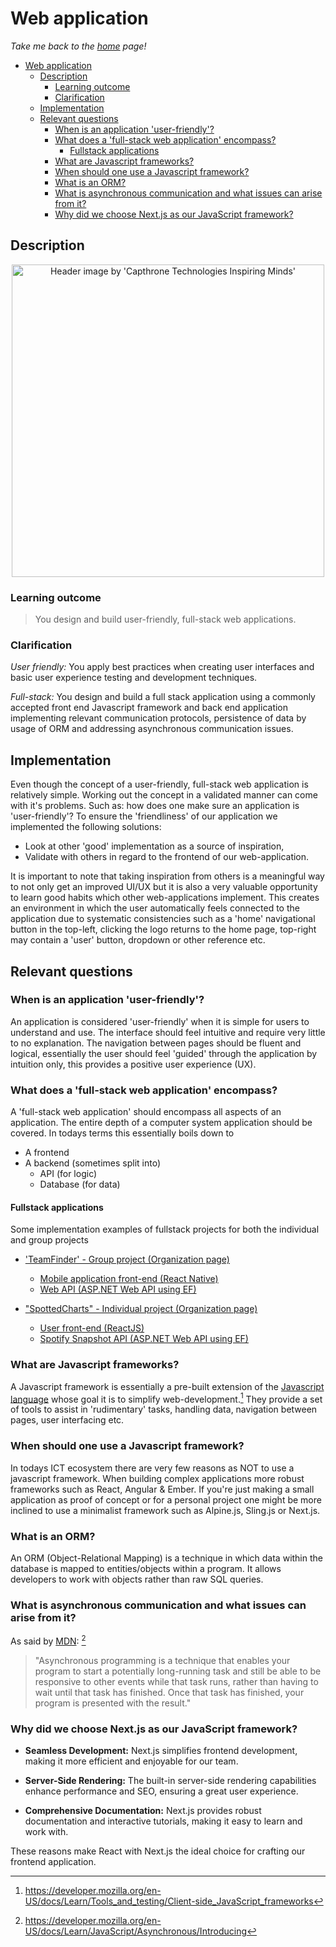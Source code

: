 # Web application

_Take me back to the [home](../README.md#learning-outcomes) page!_

- [Web application](#web-application)
  - [Description](#description)
    - [Learning outcome](#learning-outcome)
    - [Clarification](#clarification)
  - [Implementation](#implementation)
  - [Relevant questions](#relevant-questions)
    - [When is an application 'user-friendly'?](#when-is-an-application-user-friendly)
    - [What does a 'full-stack web application' encompass?](#what-does-a-full-stack-web-application-encompass)
      - [Fullstack applications](#fullstack-applications)
    - [What are Javascript frameworks?](#what-are-javascript-frameworks)
    - [When should one use a Javascript framework?](#when-should-one-use-a-javascript-framework)
    - [What is an ORM?](#what-is-an-orm)
    - [What is asynchronous communication and what issues can arise from it?](#what-is-asynchronous-communication-and-what-issues-can-arise-from-it)
    - [Why did we choose Next.js as our JavaScript framework?](#why-did-we-choose-nextjs-as-our-javascript-framework)

## Description

<p align="center">
  <img src=https://www.capthronetechnologies.com/assets/images/web-application-development.png alt="Header image by 'Capthrone Technologies Inspiring Minds'" width=500 height=500>
</p>

### Learning outcome

> You design and build user-friendly, full-stack web applications.

### Clarification

_User friendly:_ You apply best practices when creating user interfaces and basic user experience testing and development techniques.

_Full-stack:_ You design and build a full stack application using a commonly accepted front end Javascript framework and back end application implementing relevant communication protocols, persistence of data by usage of ORM and addressing asynchronous communication issues.

## Implementation

Even though the concept of a user-friendly, full-stack web application is relatively simple. Working out the concept in a validated manner can come with it's problems. Such as: how does one make sure an application is 'user-friendly'? To ensure the 'friendliness' of our application we implemented the following solutions:

- Look at other 'good' implementation as a source of inspiration,
- Validate with others in regard to the frontend of our web-application.

It is important to note that taking inspiration from others is a meaningful way to not only get an improved UI/UX but it is also a very valuable opportunity to learn good habits which other web-applications implement. This creates an environment in which the user automatically feels connected to the application due to systematic consistencies such as a 'home' navigational button in the top-left, clicking the logo returns to the home page, top-right may contain a 'user' button, dropdown or other reference etc.

## Relevant questions

### When is an application 'user-friendly'?

An application is considered 'user-friendly' when it is simple for users to understand and use. The interface should feel intuitive and require very little to no explanation. The navigation between pages should be fluent and logical, essentially the user should feel 'guided' through the application by intuition only, this provides a positive user experience (UX).

### What does a 'full-stack web application' encompass?

A 'full-stack web application' should encompass all aspects of an application. The entire depth of a computer system application should be covered. In todays terms this essentially boils down to

- A frontend
- A backend (sometimes split into)
  - API (for logic)
  - Database (for data)

#### Fullstack applications

Some implementation examples of fullstack projects for both the individual and group projects

- ['TeamFinder' - Group project (Organization page)](https://github.com/S3-IO-Dev)

  - [Mobile application front-end (React Native)](https://github.com/S3-IO-Dev/S3-DB-IO-Front-end#s3_db_io)
  - [Web API (ASP.NET Web API using EF)](https://github.com/S3-IO-Dev/S3_DB_IO#project-name)

- ["SpottedCharts" - Individual project (Organization page)](https://github.com/S3-Software-IP)
  - [User front-end (ReactJS)](https://github.com/S3-Software-IP/monorepo/tree/main/frontend)
  - [Spotify Snapshot API (ASP.NET Web API using EF)](https://github.com/S3-Software-IP/monorepo/tree/main/backend)

### What are Javascript frameworks?

A Javascript framework is essentially a pre-built extension of the [Javascript language](https://developer.mozilla.org/en-US/docs/Web/JavaScript) whose goal it is to simplify web-development.[^1] They provide a set of tools to assist in 'rudimentary' tasks, handling data, navigation between pages, user interfacing etc.

### When should one use a Javascript framework?

In todays ICT ecosystem there are very few reasons as NOT to use a javascript framework. When building complex applications more robust frameworks such as React, Angular & Ember. If you're just making a small application as proof of concept or for a personal project one might be more inclined to use a minimalist framework such as Alpine.js, Sling.js or Next.js.

### What is an ORM?

An ORM (Object-Relational Mapping) is a technique in which data within the database is mapped to entities/objects within a program. It allows developers to work with objects rather than raw SQL queries.

### What is asynchronous communication and what issues can arise from it?

As said by [MDN](https://developer.mozilla.org/): [^2]

> "Asynchronous programming is a technique that enables your program to start a potentially long-running task and still be able to be responsive to other events while that task runs, rather than having to wait until that task has finished. Once that task has finished, your program is presented with the result."

### Why did we choose Next.js as our JavaScript framework?

- **Seamless Development:**
  Next.js simplifies frontend development, making it more efficient and
  enjoyable for our team.

- **Server-Side Rendering:**
  The built-in server-side rendering capabilities enhance performance and SEO,
  ensuring a great user experience.

- **Comprehensive Documentation:**
  Next.js provides robust documentation and interactive tutorials, making it easy
  to learn and work with.

These reasons make React with Next.js the ideal choice for crafting our frontend
application.

[^1]: https://developer.mozilla.org/en-US/docs/Learn/Tools_and_testing/Client-side_JavaScript_frameworks
[^2]: https://developer.mozilla.org/en-US/docs/Learn/JavaScript/Asynchronous/Introducing
